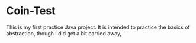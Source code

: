 # Coin-Test

This is my first practice Java project. It is intended to practice the basics of abstraction, though I did get a bit carried away,